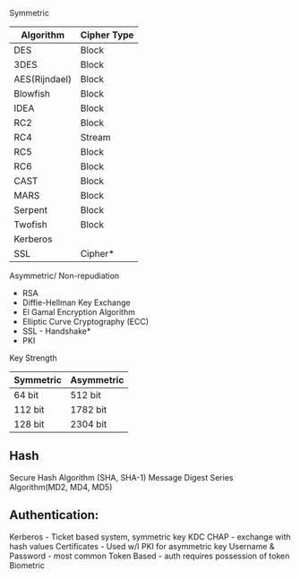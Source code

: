 
Symmetric                                       

| Algorithm     | Cipher Type |
| ------------- | ----------- |
| DES           | Block       |
| 3DES          | Block       |
| AES(Rijndael) | Block       |
| Blowfish      | Block       |
| IDEA          | Block       |
| RC2           | Block       |
| RC4           | Stream      |
| RC5           | Block       |
| RC6           | Block       |
| CAST          | Block       |
| MARS          | Block       |
| Serpent       | Block       |
| Twofish       | Block       |
| Kerberos      |             |
| SSL           | Cipher*     |

Asymmetric/ Non-repudiation
- RSA
- Diffie-Hellman Key Exchange
- El Gamal Encryption Algorithm
- Elliptic Curve Cryptography (ECC)
- SSL - Handshake*
- PKI


Key Strength

| Symmetric | Asymmetric |
| --------- | ---------- |
| 64 bit    | 512 bit    |
| 112 bit   | 1782 bit   |
| 128 bit   | 2304 bit   |

Hash
---
Secure Hash Algorithm (SHA, SHA-1)
Message Digest Series Algorithm(MD2, MD4, MD5)

Authentication:
---
Kerberos - Ticket based system, symmetric key KDC
CHAP - exchange with hash values
Certificates - Used w/I PKI for asymmetric key
Username & Password - most common
Token Based - auth requires possession of token
Biometric







